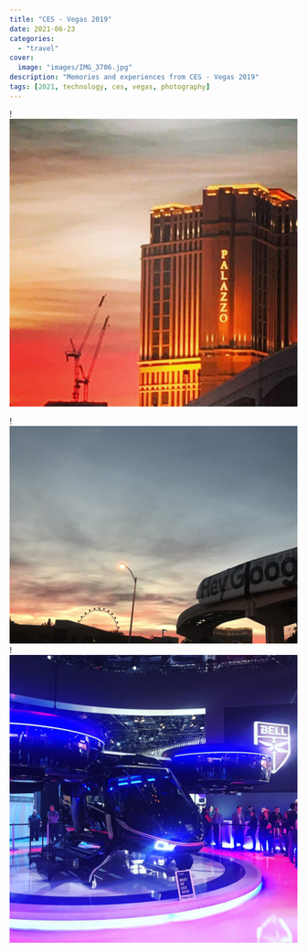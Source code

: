 ```yaml
---
title: "CES - Vegas 2019"
date: 2021-06-23
categories:
  - "travel"
cover:
  image: "images/IMG_3706.jpg"
description: "Memories and experiences from CES - Vegas 2019"
tags: [2021, technology, ces, vegas, photography]
---
```


!![](images/IMG_3706.jpg)

!![](images/IMG_3704.jpg)
!![](images/IMG_3711.jpg)
